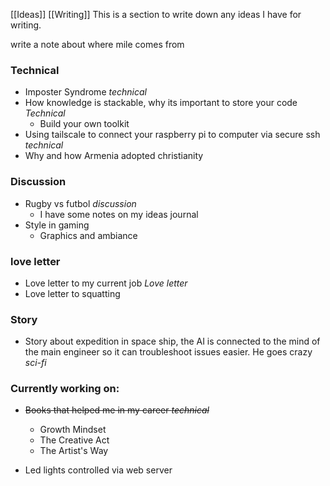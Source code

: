 [[Ideas]] [[Writing]]
This is a section to write down any ideas I have for writing. 

write a note about where mile comes from

### Technical
- Imposter Syndrome *technical*
- How knowledge is stackable, why its important to store your code *Technical*
	- Build your own toolkit
- Using tailscale to connect your raspberry pi to computer via secure ssh *technical*
- Why and how Armenia adopted christianity 
### Discussion
- Rugby vs futbol *discussion*
	- I have some notes on my ideas journal
- Style in gaming 
	- Graphics and ambiance

### love letter
- Love letter to my current job *Love letter*
- Love letter to squatting 

### Story
- Story about expedition in space ship, the AI is connected to the mind of the main engineer so it can troubleshoot issues easier. He goes crazy *sci-fi*

### Currently working on:
- ~~Books that helped me in my career *technical*~~
	- Growth Mindset
	- The Creative Act
	- The Artist's Way

- Led lights controlled via web server 

